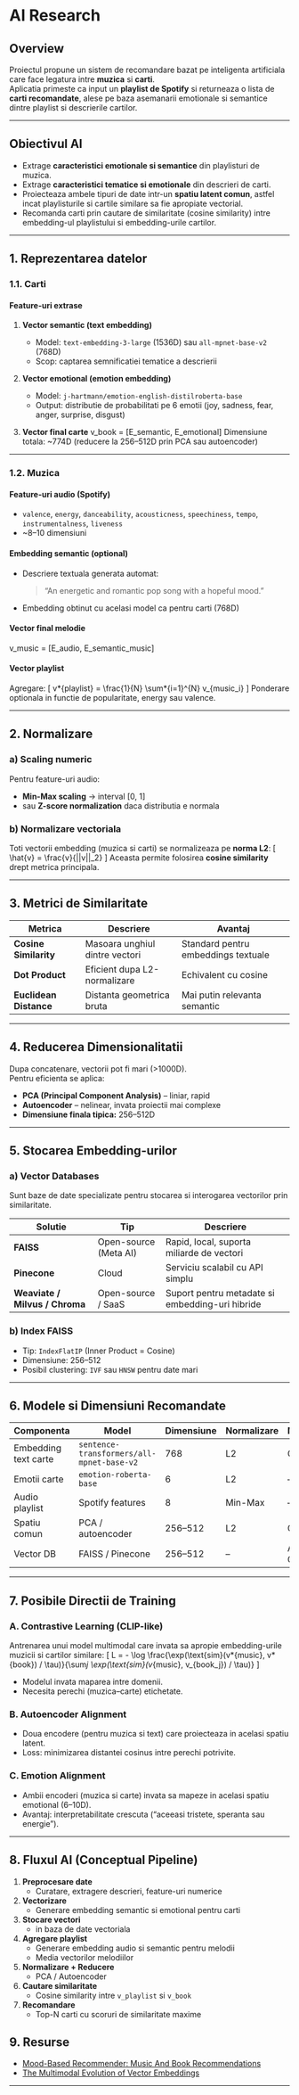 # AI Research

## Overview

Proiectul propune un sistem de recomandare bazat pe inteligenta artificiala care face legatura intre **muzica** si **carti**.  
Aplicatia primeste ca input un **playlist de Spotify** si returneaza o lista de **carti recomandate**, alese pe baza asemanarii emotionale si semantice dintre playlist si descrierile cartilor.

---

## Obiectivul AI

- Extrage **caracteristici emotionale si semantice** din playlisturi de muzica.
- Extrage **caracteristici tematice si emotionale** din descrieri de carti.
- Proiecteaza ambele tipuri de date intr-un **spatiu latent comun**, astfel incat playlisturile si cartile similare sa fie apropiate vectorial.
- Recomanda carti prin cautare de similaritate (cosine similarity) intre embedding-ul playlistului si embedding-urile cartilor.

---

## 1. Reprezentarea datelor

### 1.1. Carti

#### Feature-uri extrase

1. **Vector semantic (text embedding)**

   - Model: `text-embedding-3-large` (1536D) sau `all-mpnet-base-v2` (768D)
   - Scop: captarea semnificatiei tematice a descrierii

2. **Vector emotional (emotion embedding)**

   - Model: `j-hartmann/emotion-english-distilroberta-base`
   - Output: distributie de probabilitati pe 6 emotii (joy, sadness, fear, anger, surprise, disgust)

3. **Vector final carte**
   v_book = [E_semantic, E_emotional]
   Dimensiune totala: ~774D (reducere la 256–512D prin PCA sau autoencoder)

---

### 1.2. Muzica

#### Feature-uri audio (Spotify)

- `valence`, `energy`, `danceability`, `acousticness`, `speechiness`, `tempo`, `instrumentalness`, `liveness`
- ~8–10 dimensiuni

#### Embedding semantic (optional)

- Descriere textuala generata automat:
  > “An energetic and romantic pop song with a hopeful mood.”
- Embedding obtinut cu acelasi model ca pentru carti (768D)

#### Vector final melodie

v_music = [E_audio, E_semantic_music]

#### Vector playlist

Agregare:
\[
v*{playlist} = \frac{1}{N} \sum*{i=1}^{N} v\_{music_i}
\]
Ponderare optionala in functie de popularitate, energy sau valence.

---

## 2. Normalizare

### a) Scaling numeric

Pentru feature-uri audio:

- **Min-Max scaling** → interval [0, 1]
- sau **Z-score normalization** daca distributia e normala

### b) Normalizare vectoriala

Toti vectorii embedding (muzica si carti) se normalizeaza pe **norma L2**:
\[
\hat{v} = \frac{v}{||v||\_2}
\]
Aceasta permite folosirea **cosine similarity** drept metrica principala.

---

## 3. Metrici de Similaritate

| Metrica                | Descriere                      | Avantaj                             |
| ---------------------- | ------------------------------ | ----------------------------------- |
| **Cosine Similarity**  | Masoara unghiul dintre vectori | Standard pentru embeddings textuale |
| **Dot Product**        | Eficient dupa L2-normalizare   | Echivalent cu cosine                |
| **Euclidean Distance** | Distanta geometrica bruta      | Mai putin relevanta semantic        |

---

## 4. Reducerea Dimensionalitatii

Dupa concatenare, vectorii pot fi mari (>1000D).  
Pentru eficienta se aplica:

- **PCA (Principal Component Analysis)** – liniar, rapid
- **Autoencoder** – nelinear, invata proiectii mai complexe
- **Dimensiune finala tipica:** 256–512D

---

## 5. Stocarea Embedding-urilor

### a) Vector Databases

Sunt baze de date specializate pentru stocarea si interogarea vectorilor prin similaritate.

| Solutie                        | Tip                   | Descriere                                       |
| ------------------------------ | --------------------- | ----------------------------------------------- |
| **FAISS**                      | Open-source (Meta AI) | Rapid, local, suporta miliarde de vectori       |
| **Pinecone**                   | Cloud                 | Serviciu scalabil cu API simplu                 |
| **Weaviate / Milvus / Chroma** | Open-source / SaaS    | Suport pentru metadate si embedding-uri hibride |

### b) Index FAISS

- Tip: `IndexFlatIP` (Inner Product = Cosine)
- Dimensiune: 256–512
- Posibil clustering: `IVF` sau `HNSW` pentru date mari

---

## 6. Modele si Dimensiuni Recomandate

| Componenta           | Model                                     | Dimensiune | Normalizare | Metrica    |
| -------------------- | ----------------------------------------- | ---------- | ----------- | ---------- |
| Embedding text carte | `sentence-transformers/all-mpnet-base-v2` | 768        | L2          | Cosine     |
| Emotii carte         | `emotion-roberta-base`                    | 6          | L2          | –          |
| Audio playlist       | Spotify features                          | 8          | Min-Max     | –          |
| Spatiu comun         | PCA / autoencoder                         | 256–512    | L2          | Cosine     |
| Vector DB            | FAISS / Pinecone                          | 256–512    | –           | ANN Cosine |

---

## 7. Posibile Directii de Training

### **A. Contrastive Learning (CLIP-like)**

Antrenarea unui model multimodal care invata sa apropie embedding-urile muzicii si cartilor similare:
\[
L = - \log \frac{\exp(\text{sim}(v*{music}, v*{book}) / \tau)}{\sum*j \exp(\text{sim}(v*{music}, v\_{book_j}) / \tau)}
\]

- Modelul invata maparea intre domenii.
- Necesita perechi (muzica–carte) etichetate.

### **B. Autoencoder Alignment**

- Doua encodere (pentru muzica si text) care proiecteaza in acelasi spatiu latent.
- Loss: minimizarea distantei cosinus intre perechi potrivite.

### **C. Emotion Alignment**

- Ambii encoderi (muzica si carte) invata sa mapeze in acelasi spatiu emotional (6–10D).
- Avantaj: interpretabilitate crescuta (“aceeasi tristete, speranta sau energie”).

---

## 8. Fluxul AI (Conceptual Pipeline)

1. **Preprocesare date**
   - Curatare, extragere descrieri, feature-uri numerice
2. **Vectorizare**
   - Generare embedding semantic si emotional pentru carti
3. **Stocare vectori**
   - in baza de date vectoriala
4. **Agregare playlist**
   - Generare embedding audio si semantic pentru melodii
   - Media vectorilor melodiilor
5. **Normalizare + Reducere**
   - PCA / Autoencoder
6. **Cautare similaritate**
   - Cosine similarity intre `v_playlist` si `v_book`
7. **Recomandare**
   - Top-N carti cu scoruri de similaritate maxime

## 9. Resurse

- [Mood-Based Recommender: Music And Book Recommendations](https://ijnrd.org/viewpaperforall.php?paper=IJNRD2405079)
- [The Multimodal Evolution of Vector Embeddings](https://www.twelvelabs.io/blog/multimodal-embeddings)

---
